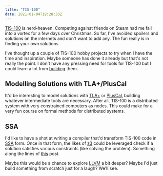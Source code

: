 ```yaml
---
title: "TIS-100"
date: 2021-01-04T19:28:33Z
---
```


[TIS-100](https://en.wikipedia.org/wiki/TIS-100) is nerd-heaven. Competing against friends on Steam had me fall into
a vortex for a few days over Christmas. So far, I've avoided spoilers and solutions on the internets and don't want to add any.
The fun really is in finding your own solutions.

I've thought up a couple of TIS-100 hobby projects to try when I have the time and inspiration. Maybe someone has done it already but that's not
really the point. I don't have any pressing need for tools for TIS-100 but I could learn a lot from [building](https://github.com/angea/pocorgtfo/blob/master/contents/issue02.pdf#page=3) them.

## Modelling Solutions with TLA+/PlusCal

It'd be interesting to model solutions with [TLA+](https://en.wikipedia.org/wiki/TLA%2B) or [PlusCal](https://en.wikipedia.org/wiki/PlusCal), building whatever intermediate tools are necessary. After all, TIS-100 is a distributed system with very constrained computers as nodes. This could make for a very fun course on formal methods for distributed systems.

## SSA

I'd like to have a shot at writing a compiler that'd transform TIS-100 code in [SSA](https://en.wikipedia.org/wiki/Static_single_assignment_form) form.
Once in that form, the likes of [z3](https://github.com/Z3Prover/z3) could be leveraged check if a solution satisfies various constraints (like solving the problem). Something along the lines of [this](/posts/xchg-rax-rax) post.

Maybe this would be a chance to explore [LLVM](https://www.llvm.org/docs/tutorial/MyFirstLanguageFrontend/index.html) a bit deeper? Maybe I'd just build something from scratch just for a laugh? We'll see.



